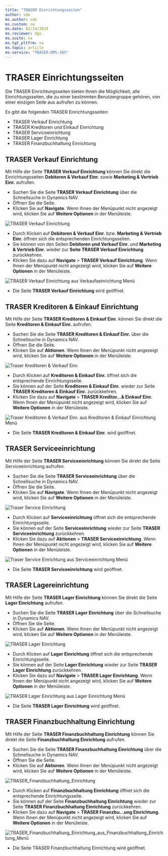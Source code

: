 ```yaml
---
title: "TRASER Einrichtungsseiten"
author: sde
ms.author: sde
ms.custom: na
ms.date: 02/14/2019
ms.reviewer: dgo
ms.suite: na
ms.tgt_pltfrm: na
ms.topic: article
ms-service: "TRASER-DMS-365"
---
```


# TRASER Einrichtungsseiten

Die TRASER Einrichtungsseiten bieten Ihnen die Möglichkeit, alle Einrichtungsseiten, die zu einer bestimmten Benutzergruppe gehören, von einer einzigen Seite aus aufrufen zu können.

Es gibt die folgenden TRASER Einrichtungsseiten:

- TRASER Verkauf Einrichtung
- TRASER Kreditoren und Einkauf Einrichtung
- TRASER Serviceeinrichtung
- TRASER Lager Einrichtung
- TRASER Finanzbuchhaltung Einrichtung

## TRASER Verkauf Einrichtung

Mit Hilfe der Seite **TRASER Verkauf Einrichtung** können Sie direkt die Einrichtungsseiten **Debitoren & Verkauf Einr.** sowie **Marketing & Vertrieb Einr.** aufrufen.

- Suchen Sie die Seite **TRASER Verkauf Einrichtung** über die Schnellsuche in Dynamics NAV.
- Öffnen Sie die Seite.
- Klicken Sie auf **Navigate**. Wenn Ihnen der Menüpunkt nicht angezeigt wird, klicken Sie auf **Weitere Optionen** in der Menüleiste.

![TRASER Verkauf Einrichtung](./TRASER_Verkauf_Einrichtung.png)

- Durch Klicken auf **Debitoren & Verkauf Einr.** bzw. **Marketing & Vertrieb Einr.** öffnen sich die entsprechenden Einrichtungsseiten.
- Sie können von den Seiten **Debitoren und Verkauf Einr.** und **Marketing & Vertrieb Einr.** wieder zur **Seite TRASER Verkauf Einrichtung** zurückkehren.
- Klicken Sie dazu auf **Navigate** > **TRASER Verkauf Einrichtung**. Wenn Ihnen der Menüpunkt nicht angezeigt wird, klicken Sie auf **Weitere Optionen** in der Menüleiste.

![TRASER Verkauf Einrichtung aus Verkaufseinrichtung Menü](./TRASER_Verkauf_Einrichtung_aus_Verkaufseinrichtung_Menü.png)

- Die Seite **TRASER Verkauf Einrichtung** wird geöffnet.

## TRASER Kreditoren & Einkauf Einrichtung

Mit Hilfe der Seite **TRASER Kreditoren & Einkauf Einr.** können Sie direkt die Seite **Kreditoren & Einkauf Einr.** aufrufen.

- Suchen Sie die Seite **TRASER Kreditoren & Einkauf Einr.** über die Schnellsuche in Dynamics NAV.
- Öffnen Sie die Seite.
- Klicken Sie auf **Aktionen**. Wenn Ihnen der Menüpunkt nicht angezeigt wird, klicken Sie auf **Weitere Optionen** in der Menüleiste.

![Traser Kreditoren & Verkauf Einr.](./TRASER_Kreditoren_&_Einkauf_Einr.png)

- Durch Klicken auf **Kreditoren & Einkauf Einr.** öffnet sich die entsprechende Einrichtungsseite.
- Sie können auf der Seite **Kreditoren & Einkauf Einr.** wieder zur Seite **TRASER Kreditoren & Einkauf Einr.** zurückkehren.
- Klicken Sie dazu auf **Navigate** > **TRASER Kreditor…& Einkauf Einr.** Wenn Ihnen der Menüpunkt nicht angezeigt wird, klicken Sie auf **Weitere Optionen** in der Menüleiste.

![Traser Kreditoren & Verkauf Einr. aus Kreditoren & Einkauf Einrichtung Menü](./TRASER_Kreditoren_&_Einkauf_Einr_aus_Kreditoren_&_Einkauf_Einrichtung_Menü.png)

- Die Seite **TRASER Kreditoren & Einkauf Einr.** wird geöffnet.

## TRASER Serviceeinrichtung

Mit Hilfe der Seite **TRASER Serviceeinrichtung** können Sie direkt die Seite Serviceeinrichtung aufrufen.

- Suchen Sie die Seite **TRASER Serviceeinrichtung** über die Schnellsuche in Dynamics NAV.
- Öffnen Sie die Seite.
- Klicken Sie auf **Navigate**. Wenn Ihnen der Menüpunkt nicht angezeigt wird, klicken Sie auf **Weitere Optionen** in der Menüleiste.

![Traser Service Einrichtung](./TRASER_Serviceeinrichtung.png)

- Durch Klicken auf **Serviceeinrichtung** öffnet sich die entsprechende Einrichtungsseite.
- Sie können auf der Seite **Serviceeinrichtung** wieder zur Seite **TRASER Serviceeinrichtung** zurückkehren.
- Klicken Sie dazu auf **Aktionen** > **TRASER Serviceeinrichtung**. Wenn Ihnen der Menüpunkt nicht angezeigt wird, klicken Sie auf **Weitere Optionen** in der Menüleiste.

![Traser Service Einrichtung aus Serviceeinrichtung Menü](./TRASER_Serviceeinrichtung_aus_Serviceeinrichtung_Menü.png)

- Die Seite **TRASER Serviceeinrichtung** wird geöffnet.

## TRASER Lagereinrichtung

Mit Hilfe der Seite **TRASER Lager Einrichtung** können Sie direkt die Seite **Lager Einrichtung** aufrufen.

- Suchen Sie die Seite **TRASER Lager Einrichtung** über die Schnellsuche in Dynamics NAV.
- Öffnen Sie die Seite.
- Klicken Sie auf **Aktionen**. Wenn Ihnen der Menüpunkt nicht angezeigt wird, klicken Sie auf **Weitere Optionen** in der Menüleiste.

![TRASER Lager Einrichtung](./TRASER_Lager_Einrichtung.png)

- Durch Klicken auf **Lager Einrichtung** öffnet sich die entsprechende Einrichtungsseite.
- Sie können auf der Seite **Lager Einrichtung** wieder zur Seite **TRASER Lager Einrichtung** zurückkehren.
- Klicken Sie dazu auf **Navigate** > **TRASER Lager Einrichtung**. Wenn Ihnen der Menüpunkt nicht angezeigt wird, klicken Sie auf **Weitere Optionen** in der Menüleiste.

![TRASER Lager Einrichtung aus Lager Einrichtung Menü](./TRASER_Lager_Einrichtung_aus_Lager_Einrichtung_Menü.png)

- Die Seite **TRASER Lager Einrichtung** wird geöffnet.

## TRASER Finanzbuchhaltung Einrichtung

Mit Hilfe der Seite **TRASER Finanzbuchhaltung Einrichtung** können Sie direkt die Seite **Finanzbuchhaltung Einrichtung** aufrufen.

- Suchen Sie die Seite **TRASER Finanzbuchhaltung Einrichtung** über die Schnellsuche in Dynamics NAV.
- Öffnen Sie die Seite.
- Klicken Sie auf **Aktionen**. Wenn Ihnen der Menüpunkt nicht angezeigt wird, klicken Sie auf **Weitere Optionen** in der Menüleiste.

![TRASER_Finanzbuchhaltung_Einrichtung](./TRASER_Finanzbuchhaltung_Einrichtung.png)

- Durch Klicken auf **Finanzbuchhaltung Einrichtung** öffnet sich die entsprechende Einrichtungsseite.
- Sie können auf der Seite **Finanzbuchhaltung Einrichtung** wieder zur Seite **TRASER Finanzbuchhaltung Einrichtung** zurückkehren.
- Klicken Sie dazu auf **Navigate** > **TRASER Finanzbu…ung Einrichtung**. Wenn Ihnen der Menüpunkt nicht angezeigt wird, klicken Sie auf **Weitere Optionen** in der Menüleiste.

![TRASER_Finanzbuchhaltung_Einrichtung_aus_Finanzbuchhaltung_Einrichtung_Menü](./TRASER_Finanzbuchhaltung_Einrichtung_aus_Finanzbuchhaltung_Einrichtung_Menü.png)

- Die Seite TRASER Finanzbuchhaltung Einrichtung wird geöffnet.
